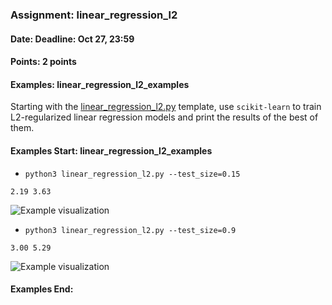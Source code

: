 ### Assignment: linear_regression_l2
#### Date: Deadline: Oct 27, 23:59
#### Points: 2 points
#### Examples: linear_regression_l2_examples

Starting with the [linear_regression_l2.py](https://github.com/ufal/npfl129/tree/master/labs/02/linear_regression_l2.py)
template, use `scikit-learn` to train L2-regularized linear regression models
and print the results of the best of them.

#### Examples Start: linear_regression_l2_examples
- `python3 linear_regression_l2.py --test_size=0.15`
```
2.19 3.63
```
![Example visualization](//ufal.mff.cuni.cz/~straka/courses/npfl129/2021/tasks/figures/linear_regression_l2_1.svgz)
- `python3 linear_regression_l2.py --test_size=0.9`
```
3.00 5.29
```
![Example visualization](//ufal.mff.cuni.cz/~straka/courses/npfl129/2021/tasks/figures/linear_regression_l2_2.svgz)
#### Examples End:

